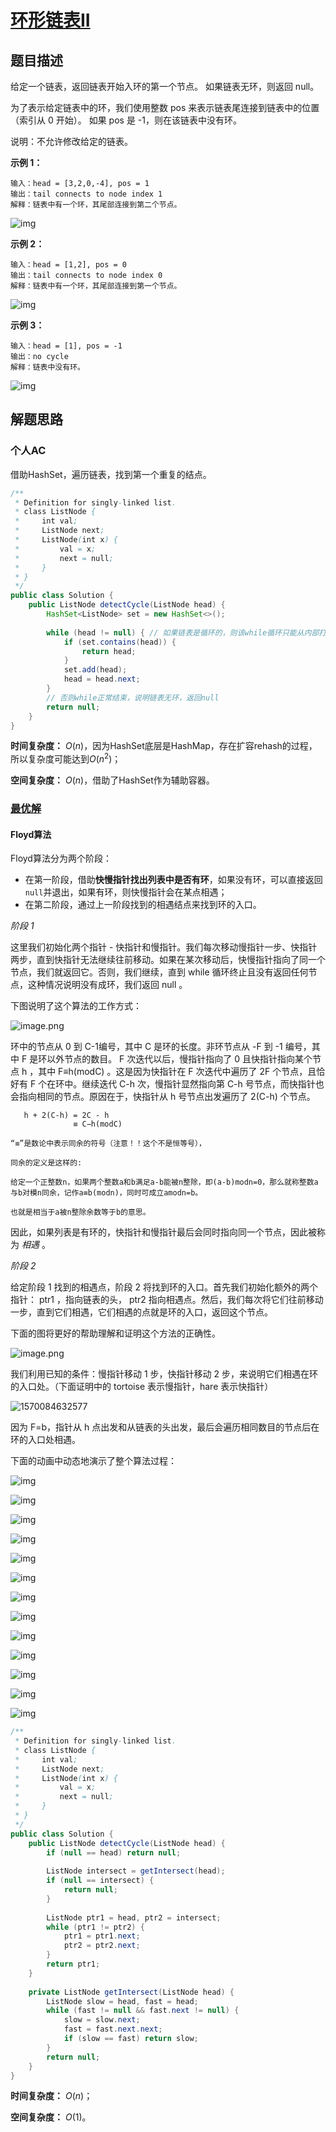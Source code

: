# [环形链表II](https://leetcode-cn.com/problems/linked-list-cycle-ii/)

## 题目描述

给定一个链表，返回链表开始入环的第一个节点。 如果链表无环，则返回 null。

为了表示给定链表中的环，我们使用整数 pos 来表示链表尾连接到链表中的位置（索引从 0 开始）。 如果 pos 是 -1，则在该链表中没有环。

说明：不允许修改给定的链表。

**示例 1：**

```
输入：head = [3,2,0,-4], pos = 1
输出：tail connects to node index 1
解释：链表中有一个环，其尾部连接到第二个节点。
```

![img](assets/circularlinkedlist-1570021172999.png)

**示例 2：**

```
输入：head = [1,2], pos = 0
输出：tail connects to node index 0
解释：链表中有一个环，其尾部连接到第一个节点。
```

![img](assets/circularlinkedlist_test2-1570021184700.png)

**示例 3：**

```
输入：head = [1], pos = -1
输出：no cycle
解释：链表中没有环。
```

![img](assets/circularlinkedlist_test3-1570021205232.png)

## 解题思路

### 个人AC

借助HashSet，遍历链表，找到第一个重复的结点。

```java
/**
 * Definition for singly-linked list.
 * class ListNode {
 *     int val;
 *     ListNode next;
 *     ListNode(int x) {
 *         val = x;
 *         next = null;
 *     }
 * }
 */
public class Solution {
    public ListNode detectCycle(ListNode head) {
        HashSet<ListNode> set = new HashSet<>();
        
        while (head != null) { // 如果链表是循环的，则该while循环只能从内部打破
            if (set.contains(head)) {
                return head;
            }
            set.add(head);
            head = head.next;
        }
        // 否则while正常结束，说明链表无环，返回null
        return null;
    }
}
```

**时间复杂度：** $O(n)$，因为HashSet底层是HashMap，存在扩容rehash的过程，所以复杂度可能达到$O(n^2)$；

**空间复杂度：** $O(n)$，借助了HashSet作为辅助容器。

### [最优解](https://leetcode-cn.com/problems/linked-list-cycle-ii/solution/huan-xing-lian-biao-ii-by-leetcode/)

#### Floyd算法

Floyd算法分为两个阶段：

- 在第一阶段，借助**快慢指针找出列表中是否有环**，如果没有环，可以直接返回`null`并退出，如果有环，则快慢指针会在某点相遇；
- 在第二阶段，通过上一阶段找到的相遇结点来找到环的入口。

*阶段 1*

这里我们初始化两个指针 - 快指针和慢指针。我们每次移动慢指针一步、快指针两步，直到快指针无法继续往前移动。如果在某次移动后，快慢指针指向了同一个节点，我们就返回它。否则，我们继续，直到 while 循环终止且没有返回任何节点，这种情况说明没有成环，我们返回 null 。

下图说明了这个算法的工作方式：

![image.png](assets/ea37804a3d86a51a1bf827b9068e1f515ffddf840a0563ea0d1174c58ac64352-image.png)

环中的节点从 0 到 C-1编号，其中 C 是环的长度。非环节点从 -F 到 -1 编号，其中 F 是环以外节点的数目。 F 次迭代以后，慢指针指向了 0 且快指针指向某个节点 h ，其中 F≡h(modC) 。这是因为快指针在 F 次迭代中遍历了 2F 个节点，且恰好有 F 个在环中。继续迭代 C-h 次，慢指针显然指向第 C-h 号节点，而快指针也会指向相同的节点。原因在于，快指针从 h 号节点出发遍历了 2(C-h) 个节点。

	   h + 2(C-h) = 2C - h
				  ≡ C−h(modC)

```
“≡”是数论中表示同余的符号（注意！！这个不是恒等号），

同余的定义是这样的:

给定一个正整数n，如果两个整数a和b满足a-b能被n整除，即(a-b)modn=0，那么就称整数a与b对模n同余，记作a≡b(modn)，同时可成立amodn=b。

也就是相当于a被n整除余数等于b的意思。
```

因此，如果列表是有环的，快指针和慢指针最后会同时指向同一个节点，因此被称为 *相遇* 。

*阶段 2*

给定阶段 1 找到的相遇点，阶段 2 将找到环的入口。首先我们初始化额外的两个指针： ptr1 ，指向链表的头， ptr2 指向相遇点。然后，我们每次将它们往前移动一步，直到它们相遇，它们相遇的点就是环的入口，返回这个节点。

下面的图将更好的帮助理解和证明这个方法的正确性。

![image.png](assets/99987d4e679fdfbcfd206a4429d9b076b46ad09bd2670f886703fb35ef130635-image.png)

我们利用已知的条件：慢指针移动 1 步，快指针移动 2 步，来说明它们相遇在环的入口处。（下面证明中的 tortoise 表示慢指针，hare 表示快指针）

![1570084632577](assets/1570084632577.png)

因为 F=b，指针从 h 点出发和从链表的头出发，最后会遍历相同数目的节点后在环的入口处相遇。

下面的动画中动态地演示了整个算法过程：

![img](assets/26d91419cd4e90a8954f4253f779681e135527eb9efcfa761fdea990f6b10770-image.png)

![img](assets/4e82b6ff8e2e46f006da98414ae9f9e5ba342e90405ecc37802e83d7652f33aa-image.png)

![img](assets/efe62f7f9d2b003819dc617dab2342e1b7428a9019fcd5eeceef383b0bf1c6fc-image.png)

![img](assets/05848364a6b75ced28ad6d5f172bf18f9f37c58e89382c7c6f4c5715c00b4d17-image.png)

![img](assets/b16ab0dbc5d98adf9b79f9cf1a83b352c1f316dde4f28aab24d980bc17e7a38d-image.png)

![img](assets/0e1f5788dba0f811c0bfc63fa275424885d3373b43616ab51efb07c8b811f52e-image.png)

![img](assets/566912d38a4fdf7f9fed96cd4d50104c2a110ef24c491e3b8596f0591df1e77c-image.png)

![img](assets/c1aa9989085dacdbfc527130186eeffd1af8a1710528b5c10b318314f5c9ff79-image.png)

![img](assets/e1f0345de3ffc0eff25b1ecd4d80e121c7f38610d2a74f3b98ac38bfd5d38c92-image.png)

![img](assets/4f90bf4e8f1a7d44b686a23394e000573f2bf551fa62816e523161bf0d2da474-image.png)

![img](assets/b7d865deedbda8d686fa9c57e9cc819b57527325e852f26721d1fbcd62719757-image.png)

![img](assets/744cd130ed875602db99c9ee82f2e7d4b6681831b7674ae919764b5e87e44cd5-image.png)

![img](assets/a0dc8d96c672509eabcd2ba856c1d533fa2208894a7e40c05981e1616576c8f4-image.png)

```java
/**
 * Definition for singly-linked list.
 * class ListNode {
 *     int val;
 *     ListNode next;
 *     ListNode(int x) {
 *         val = x;
 *         next = null;
 *     }
 * }
 */
public class Solution {
    public ListNode detectCycle(ListNode head) {
        if (null == head) return null;
        
        ListNode intersect = getIntersect(head);
        if (null == intersect) {
            return null;
        }
        
        ListNode ptr1 = head, ptr2 = intersect;
        while (ptr1 != ptr2) {
            ptr1 = ptr1.next;
            ptr2 = ptr2.next;
        }
        return ptr1;
    }
    
    private ListNode getIntersect(ListNode head) {
        ListNode slow = head, fast = head;
        while (fast != null && fast.next != null) {
            slow = slow.next;
            fast = fast.next.next;
            if (slow == fast) return slow;
        }
        return null;
    }
}
```

**时间复杂度：** $O(n)$；

**空间复杂度：** $O(1)$。

